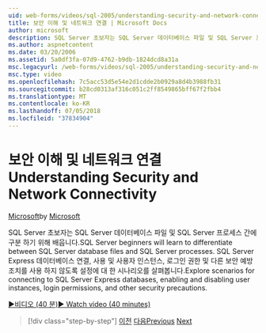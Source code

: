 ```yaml
---
uid: web-forms/videos/sql-2005/understanding-security-and-network-connectivity
title: 보안 이해 및 네트워크 연결 | Microsoft Docs
author: microsoft
description: SQL Server 초보자는 SQL Server 데이터베이스 파일 및 SQL Server 프로세스 간에 구분 하기 위해 배웁니다. SQL Server E.에 연결 하기 위한 시나리오를 탐색...
ms.author: aspnetcontent
ms.date: 03/20/2006
ms.assetid: 5a0df3fa-07d9-4762-b9db-1824dcd8a31a
msc.legacyurl: /web-forms/videos/sql-2005/understanding-security-and-network-connectivity
msc.type: video
ms.openlocfilehash: 7c5acc53d5e54e2d1cdde2b0929a8d4b3988fb31
ms.sourcegitcommit: b28cd0313af316c051c2ff8549865bff67f2fbb4
ms.translationtype: MT
ms.contentlocale: ko-KR
ms.lasthandoff: 07/05/2018
ms.locfileid: "37834904"
---
```

<a name="understanding-security-and-network-connectivity"></a><span data-ttu-id="a6723-104">보안 이해 및 네트워크 연결</span><span class="sxs-lookup"><span data-stu-id="a6723-104">Understanding Security and Network Connectivity</span></span>
====================
<span data-ttu-id="a6723-105">[Microsoft](https://github.com/microsoft)</span><span class="sxs-lookup"><span data-stu-id="a6723-105">by [Microsoft](https://github.com/microsoft)</span></span>

<span data-ttu-id="a6723-106">SQL Server 초보자는 SQL Server 데이터베이스 파일 및 SQL Server 프로세스 간에 구분 하기 위해 배웁니다.</span><span class="sxs-lookup"><span data-stu-id="a6723-106">SQL Server beginners will learn to differentiate between SQL Server database files and SQL Server processes.</span></span> <span data-ttu-id="a6723-107">SQL Server Express 데이터베이스 연결, 사용 및 사용자 인스턴스, 로그인 권한 및 다른 보안 예방 조치를 사용 하지 않도록 설정에 대 한 시나리오를 살펴봅니다.</span><span class="sxs-lookup"><span data-stu-id="a6723-107">Explore scenarios for connecting to SQL Server Express databases, enabling and disabling user instances, login permissions, and other security precautions.</span></span>

[<span data-ttu-id="a6723-108">&#9654;비디오 (40 분)</span><span class="sxs-lookup"><span data-stu-id="a6723-108">&#9654; Watch video (40 minutes)</span></span>](https://channel9.msdn.com/Blogs/ASP-NET-Site-Videos/understanding-security-and-network-connectivity)

> [!div class="step-by-step"]
> <span data-ttu-id="a6723-109">[이전](more-structured-query-language.md)
> [다음](connecting-your-web-application-to-sql-server-2005-express-edition.md)</span><span class="sxs-lookup"><span data-stu-id="a6723-109">[Previous](more-structured-query-language.md)
[Next](connecting-your-web-application-to-sql-server-2005-express-edition.md)</span></span>
